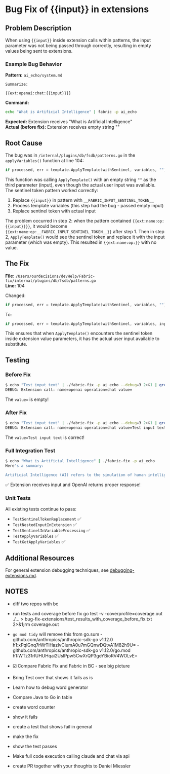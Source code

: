 

# Bug Fix of {{input}} in extensions

## Problem Description

When using `{{input}}` inside extension calls within patterns, the input parameter was not being passed through correctly, resulting in empty values being sent to extensions.

### Example Bug Behavior

**Pattern:** `ai_echo/system.md`
```
Summarize:

{{ext:openai:chat:{{input}}}}
```

**Command:**
```bash
echo "What is Artificial Intelligence" | fabric -p ai_echo
```

**Expected:** Extension receives "What is Artificial Intelligence"  
**Actual (before fix):** Extension receives empty string ""

## Root Cause

The bug was in `/internal/plugins/db/fsdb/patterns.go` in the `applyVariables()` function at line 104:

```go
if processed, err = template.ApplyTemplate(withSentinel, variables, ""); err != nil {
```

This function was calling `ApplyTemplate()` with an empty string `""` as the third parameter (input), even though the actual user input was available. The sentinel token pattern worked correctly:

1. Replace `{{input}}` in pattern with `__FABRIC_INPUT_SENTINEL_TOKEN__`
2. Process template variables (this step had the bug - passed empty input)
3. Replace sentinel token with actual input

The problem occurred in step 2: when the pattern contained `{{ext:name:op:{{input}}}}`, it would become `{{ext:name:op:__FABRIC_INPUT_SENTINEL_TOKEN__}}` after step 1. Then in step 2, `ApplyTemplate()` would see the sentinel token and replace it with the input parameter (which was empty). This resulted in `{{ext:name:op:}}` with no value.

## The Fix

**File:** `/Users/ourdecisions/devHelp/Fabric-fix/internal/plugins/db/fsdb/patterns.go`  
**Line:** 104

Changed:
```go
if processed, err = template.ApplyTemplate(withSentinel, variables, ""); err != nil {
```

To:
```go
if processed, err = template.ApplyTemplate(withSentinel, variables, input); err != nil {
```

This ensures that when `ApplyTemplate()` encounters the sentinel token inside extension value parameters, it has the actual user input available to substitute.

## Testing

### Before Fix
```bash
$ echo "Test input text" | ./fabric-fix -p ai_echo --debug=3 2>&1 | grep "Extension call"
DEBUG: Extension call: name=openai operation=chat value=
```
The `value=` is empty!

### After Fix
```bash
$ echo "Test input text" | ./fabric-fix -p ai_echo --debug=3 2>&1 | grep "Extension call"
DEBUG: Extension call: name=openai operation=chat value=Test input text
```
The `value=Test input text` is correct!

### Full Integration Test
```bash
$ echo "What is Artificial Intelligence" | ./fabric-fix -p ai_echo
Here's a summary:

Artificial Intelligence (AI) refers to the simulation of human intelligence by computer systems...
```
✅ Extension receives input and OpenAI returns proper response!

### Unit Tests
All existing tests continue to pass:
- `TestSentinelTokenReplacement` ✅
- `TestNestedInputInExtension` ✅  
- `TestSentinelInVariableProcessing` ✅
- `TestApplyVariables` ✅
- `TestGetApplyVariables` ✅

## Additional Resources

For general extension debugging techniques, see [debugging-extensions.md](./debugging-extensions.md).

## NOTES

- diff two repos with bc

- run tests and coverage before fix
go test -v -coverprofile=coverage.out ./... > bug-fix-extensions/test_results_with_coverage_before_fix.txt 2>&1;rm coverage.out

- `go mod tidy` will remove this from go.sum
 -github.com/anthropics/anthropic-sdk-go v1.12.0 h1:xPqlGnq7rWrTiHazIvCiumA0u7mGQnwDQtvA1M82h9U=
 -github.com/anthropics/anthropic-sdk-go v1.12.0/go.mod h1:WTz31rIUHUHqai2UslPpw5CwXrQP3geYBioRV4WOLvE=

- ☑️ Compare Fabric Fix and Fabric in BC - see big picture
- Bring Test over that shows it fails as is
- Learn how to debug word generator
- Compare Java to Go in table
- create word counter
- show it fails
- create a test that shows fail in general
- make the fix
- show the test passes
- Make full code execution calling claude and chat via api
- create PR together with your thoughts to Daniel Miessler

